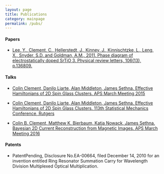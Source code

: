 ```yaml
---
layout: page
title: Publications
category: mainpage
permalink: /pubs/
---
```



#### Papers

* [Lee, Y., Clement, C., Hellerstedt, J., Kinney, J., Kinnischtzke, L., Leng, X., Snyder, S.D. and Goldman, A.M., 2011. Phase diagram of electrostatically doped SrTiO 3. Physical review letters, 106(13), p.136809.](http://journals.aps.org/prl/abstract/10.1103/PhysRevLett.106.136809)

#### Talks

* [Colin Clement, Danilo Liarte, Alan Middleton, James Sethna. Effective Hamiltonians of 2D Spin Glass Clusters. APS March Meeting 2015](http://meetings.aps.org/link/BAPS.2015.MAR.B50.4)

* [Colin Clement, Danilo Liarte, Alan Middleton, James Sethna. Effective Hamiltonians of 2D Spin Glass Clusters. 113th Statistical Mechanics Conference, Rutgers](http://dx.doi.org/10.1007/s10955-015-1397-4)

* [Colin B. Clement, Matthew K. Bierbaum, Katja Nowack, James Sethna. Bayesian 2D Current Reconstruction from Magnetic Images. APS March Meeting 2016](http://meetings.aps.org/link/BAPS.2016.MAR.B46.5)


#### Patents

* PatentPending, Disclosure No.EA-00664, filed December 14, 2010 for an invention entitled 
Ring Resonator Summation Carry for Wavelength Division Multiplexed Optical Multiplication.


